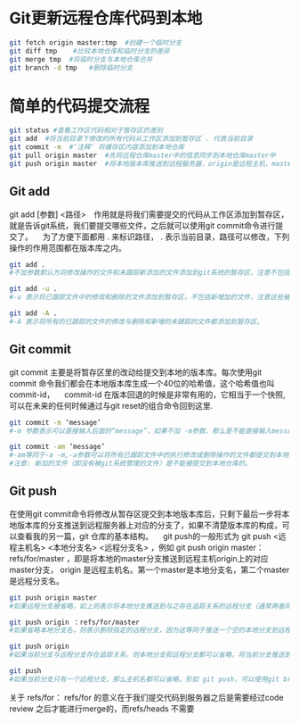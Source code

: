   <!-- docs/tools/git.md -->

# 
# Git更新远程仓库代码到本地
```bash
git fetch origin master:tmp  #创建一个临时分支
git diff tmp    #比较本地仓库和临时分支的差异
git merge tmp  #将临时分支与本地仓库合并
git branch -d tmp   #删除临时分支
```

# 简单的代码提交流程

```bash
git status #查看工作区代码相对于暂存区的差别
git add  #将当前目录下修改的所有代码从工作区添加到暂存区 . 代表当前目录
git commit -m  #‘注释’ 将缓存区内容添加到本地仓库
git pull origin master  #先将远程仓库master中的信息同步到本地仓库master中
git push origin master  #将本地版本库推送到远程服务器，origin是远程主机，master表示是远程服务器上的master分支和本地分支重名的简写，分支名是可以修改的
```
## Git add
git add [参数] <路径>　作用就是将我们需要提交的代码从工作区添加到暂存区，就是告诉git系统，我们要提交哪些文件，之后就可以使用git commit命令进行提交了。
 为了方便下面都用 . 来标识路径， . 表示当前目录，路径可以修改，下列操作的作用范围都在版本库之内。
```bash
git add .
#不加参数默认为将修改操作的文件和未跟踪新添加的文件添加到git系统的暂存区，注意不包括删除
```
```bash
git add -u .
#-u 表示将已跟踪文件中的修改和删除的文件添加到暂存区，不包括新增加的文件，注意这些被删除的文件被加入到暂存区再被提交并推送到服务器的版本库之后这个文件就会从git系统中消失了。
```
```bash
git add -A .
#-A 表示将所有的已跟踪的文件的修改与删除和新增的未跟踪的文件都添加到暂存区。
```
## Git commit
git commit 主要是将暂存区里的改动给提交到本地的版本库。每次使用git commit 命令我们都会在本地版本库生成一个40位的哈希值，这个哈希值也叫commit-id，
 commit-id 在版本回退的时候是非常有用的，它相当于一个快照,可以在未来的任何时候通过与git reset的组合命令回到这里.
```bash
git commit -m ‘message’
#-m 参数表示可以直接输入后面的“message”，如果不加 -m参数，那么是不能直接输入message的，而是会调用一个编辑器一般是vim来让你输入这个message，message即是我们用来简要说明这次提交的语句。
```
```bash
git commit -am ‘message’ 
#-am等同于-a -m,-a参数可以将所有已跟踪文件中的执行修改或删除操作的文件都提交到本地仓库，即使它们没有经过git add添加到暂存区，
#注意: 新加的文件（即没有被git系统管理的文件）是不能被提交到本地仓库的。
```
## Git push
在使用git commit命令将修改从暂存区提交到本地版本库后，只剩下最后一步将本地版本库的分支推送到远程服务器上对应的分支了，如果不清楚版本库的构成，可以查看我的另一篇，git 仓库的基本结构。
 git push的一般形式为 git push <远程主机名> <本地分支名> <远程分支名> ，例如 git push origin master：refs/for/master ，即是将本地的master分支推送到远程主机origin上的对应master分支， origin 是远程主机名。第一个master是本地分支名，第二个master是远程分支名。
```bash
git push origin master
#如果远程分支被省略，如上则表示将本地分支推送到与之存在追踪关系的远程分支（通常两者同名），如果该远程分支不存在，则会被新建
```
```bash
git push origin ：refs/for/master
#如果省略本地分支名，则表示删除指定的远程分支，因为这等同于推送一个空的本地分支到远程分支，等同于 git push origin –delete master
```
```bash
git push origin
#如果当前分支与远程分支存在追踪关系，则本地分支和远程分支都可以省略，将当前分支推送到origin主机的对应分支
```
```bash
git push
#如果当前分支只有一个远程分支，那么主机名都可以省略，形如 git push，可以使用git branch -r ，查看远程的分支名
```
关于 refs/for：
refs/for 的意义在于我们提交代码到服务器之后是需要经过code review 之后才能进行merge的，而refs/heads 不需要
